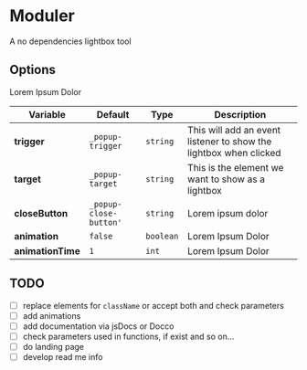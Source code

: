 # Moduler

A no dependencies lightbox tool

## Options

Lorem Ipsum Dolor

| Variable  | Default | Type | Description
| ------------- | ------------- | ----------- | -----------|
| **trigger** | `_popup-trigger` | `string` | This will add an event listener to show the lightbox when clicked
| **target**  | `_popup-target`  | `string` | This is the element we want to show as a lightbox |
| **closeButton** | `_popup-close-button'` | `string` | Lorem ipsum dolor |
| **animation** | `false` | `boolean` | Lorem Ipsum Dolor |
| **animationTime** | `1` | `int` | Lorem Ipsum Dolor |

## TODO

- [ ] replace elements for `className` or accept both and check parameters
- [ ] add animations
- [ ] add documentation via jsDocs or Docco
- [ ] check parameters used in functions, if exist and so on...
- [ ] do landing page
- [ ] develop read me info
